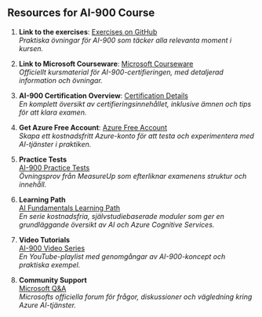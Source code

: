 ## Resources for AI-900 Course

1. **Link to the exercises**: [Exercises on GitHub](https://github.com/MicrosoftLearning/mslearn-ai-fundamentals?tab=readme-ov-file)  
   _Praktiska övningar för AI-900 som täcker alla relevanta moment i kursen._

2. **Link to Microsoft Courseware**: [Microsoft Courseware](https://learn.microsoft.com/en-us/training/courses/ai-900t00)  
   _Officiellt kursmaterial för AI-900-certifieringen, med detaljerad information och övningar._

3. **AI-900 Certification Overview**: [Certification Details](https://learn.microsoft.com/en-us/certifications/exams/ai-900)  
   _En komplett översikt av certifieringsinnehållet, inklusive ämnen och tips för att klara examen._

4. **Get Azure Free Account**: [Azure Free Account](https://azure.microsoft.com/free/)  
   _Skapa ett kostnadsfritt Azure-konto för att testa och experimentera med AI-tjänster i praktiken._

5. **Practice Tests**  
   [AI-900 Practice Tests](https://www.measureup.com/ai-900-microsoft-azure-ai-fundamentals/)  
   _Övningsprov från MeasureUp som efterliknar examenens struktur och innehåll._

6. **Learning Path**  
   [AI Fundamentals Learning Path](https://learn.microsoft.com/en-us/training/paths/azure-ai-fundamentals/)  
   _En serie kostnadsfria, självstudiebaserade moduler som ger en grundläggande översikt av AI och Azure Cognitive Services._

7. **Video Tutorials**  
   [AI-900 Video Series](https://www.youtube.com/playlist?list=PLlrxD0HtieHiFhAxgvLIRcHj6Z5dO3wFZ)  
   _En YouTube-playlist med genomgångar av AI-900-koncept och praktiska exempel._

8. **Community Support**  
   [Microsoft Q&A](https://learn.microsoft.com/en-us/answers/topics/azure-artificial-intelligence.html)  
   _Microsofts officiella forum för frågor, diskussioner och vägledning kring Azure AI-tjänster._
